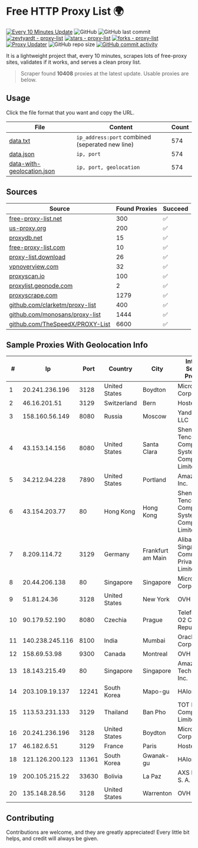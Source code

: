 
# Free HTTP Proxy List 🌍

[![Every 10 Minutes Update](https://github.com/mertguvencli/http-proxy-list/actions/workflows/main.yml/badge.svg?branch=main)](https://github.com/mertguvencli/http-proxy-list/actions/workflows/main.yml)
![GitHub](https://img.shields.io/github/license/mertguvencli/http-proxy-list)
![GitHub last commit](https://img.shields.io/github/last-commit/mertguvencli/http-proxy-list)
[![zevtyardt - proxy-list](https://img.shields.io/static/v1?label=zevtyardt&message=proxy-list&color=blue&logo=github)](https://github.com/zevtyardt/proxy-list "Go to GitHub repo")
[![stars - proxy-list](https://img.shields.io/github/stars/zevtyardt/proxy-list?style=social)](https://github.com/zevtyardt/proxy-list)
[![forks - proxy-list](https://img.shields.io/github/forks/zevtyardt/proxy-list?style=social)](https://github.com/zevtyardt/proxy-list)
[![Proxy Updater](https://github.com/zevtyardt/proxy-list/workflows/Proxy%20Updater/badge.svg)](https://github.com/zevtyardt/proxy-list/actions?query=workflow:"Proxy+Updater")
![GitHub repo size](https://img.shields.io/github/repo-size/zevtyardt/proxy-list)
[![GitHub commit activity](https://img.shields.io/github/commit-activity/m/zevtyardt/proxy-list?logo=commits)](https://github.com/zevtyardt/proxy-list/commits/main)

It is a lightweight project that, every 10 minutes, scrapes lots of free-proxy sites, validates if it works, and serves a clean proxy list.

> Scraper found **10408** proxies at the latest update. Usable proxies are below.

## Usage

Click the file format that you want and copy the URL.

|File|Content|Count|
|----|-------|-----|
|[data.txt](https://raw.githubusercontent.com/mertguvencli/http-proxy-list/main/proxy-list/data.txt)|`ip_address:port` combined (seperated new line)|574|
|[data.json](https://raw.githubusercontent.com/mertguvencli/http-proxy-list/main/proxy-list/data.json)|`ip, port`|574|
|[data-with-geolocation.json](https://raw.githubusercontent.com/mertguvencli/http-proxy-list/main/proxy-list/data-with-geolocation.json)|`ip, port, geolocation`|574|

## Sources

|Source|Found Proxies|Succeed|
|------|-------------|-------|
|[free-proxy-list.net](https://free-proxy-list.net)|300|✅|
|[us-proxy.org](https://www.us-proxy.org)|200|✅|
|[proxydb.net](http://proxydb.net)|15|✅|
|[free-proxy-list.com](https://free-proxy-list.com/?page=&port=&type%5B%5D=http&type%5B%5D=https&up_time=0&search=Search)|10|✅|
|[proxy-list.download](https://www.proxy-list.download/HTTP)|26|✅|
|[vpnoverview.com](https://vpnoverview.com/privacy/anonymous-browsing/free-proxy-servers)|32|✅|
|[proxyscan.io](https://www.proxyscan.io)|100|✅|
|[proxylist.geonode.com](https://proxylist.geonode.com/api/proxy-list?limit=300&page=1&sort_by=lastChecked&sort_type=desc&protocols=http,https)|2|✅|
|[proxyscrape.com](https://api.proxyscrape.com/v2/?request=displayproxies&protocol=http&timeout=10000&country=all&ssl=all&anonymity=all)|1279|✅|
|[github.com/clarketm/proxy-list](https://raw.githubusercontent.com/clarketm/proxy-list/master/proxy-list-raw.txt)|400|✅|
|[github.com/monosans/proxy-list](https://raw.githubusercontent.com/monosans/proxy-list/main/proxies/http.txt)|1444|✅|
|[github.com/TheSpeedX/PROXY-List](https://raw.githubusercontent.com/TheSpeedX/PROXY-List/master/http.txt)|6600|✅|


## Sample Proxies With Geolocation Info

|#|Ip|Port|Country|City|Internet Service Provider|
|-|--|----|-------|----|-------------------------|
|1|20.241.236.196|3128|United States|Boydton|Microsoft Corporation|
|2|46.16.201.51|3129|Switzerland|Bern|Hosteur SA|
|3|158.160.56.149|8080|Russia|Moscow|Yandex.Cloud LLC|
|4|43.153.14.156|8080|United States|Santa Clara|Shenzhen Tencent Computer Systems Company Limited|
|5|34.212.94.228|7890|United States|Portland|Amazon.com, Inc.|
|6|43.154.203.77|80|Hong Kong|Hong Kong|Shenzhen Tencent Computer Systems Company Limited|
|7|8.209.114.72|3129|Germany|Frankfurt am Main|Alibaba.com Singapore E-Commerce Private Limited|
|8|20.44.206.138|80|Singapore|Singapore|Microsoft Corporation|
|9|51.81.24.36|3128|United States|New York|OVH US LLC|
|10|90.179.52.190|8080|Czechia|Prague|Telefonica O2 Czech Republic, a.s.|
|11|140.238.245.116|8100|India|Mumbai|Oracle Corporation|
|12|158.69.53.98|9300|Canada|Montreal|OVH SAS|
|13|18.143.215.49|80|Singapore|Singapore|Amazon Technologies Inc.|
|14|203.109.19.137|12241|South Korea|Mapo-gu|HAIonNet|
|15|113.53.231.133|3129|Thailand|Ban Pho|TOT Public Company Limited|
|16|20.241.236.196|3128|United States|Boydton|Microsoft Corporation|
|17|46.182.6.51|3129|France|Paris|Hosteur SAS|
|18|121.126.200.123|11361|South Korea|Gwanak-gu|HAIonNet|
|19|200.105.215.22|33630|Bolivia|La Paz|AXS Bolivia S. A.|
|20|135.148.28.56|3128|United States|Warrenton|OVH US LLC|



## Contributing

Contributions are welcome, and they are greatly appreciated! Every
little bit helps, and credit will always be given.

